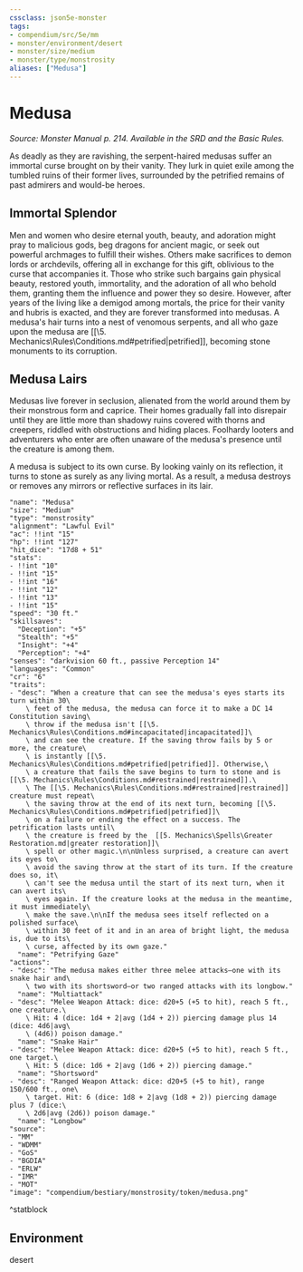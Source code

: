 ```yaml
---
cssclass: json5e-monster
tags:
- compendium/src/5e/mm
- monster/environment/desert
- monster/size/medium
- monster/type/monstrosity
aliases: ["Medusa"]
---
```

# Medusa
*Source: Monster Manual p. 214. Available in the SRD and the Basic Rules.*  

As deadly as they are ravishing, the serpent-haired medusas suffer an immortal curse brought on by their vanity. They lurk in quiet exile among the tumbled ruins of their former lives, surrounded by the petrified remains of past admirers and would-be heroes.

## Immortal Splendor

Men and women who desire eternal youth, beauty, and adoration might pray to malicious gods, beg dragons for ancient magic, or seek out powerful archmages to fulfill their wishes. Others make sacrifices to demon lords or archdevils, offering all in exchange for this gift, oblivious to the curse that accompanies it. Those who strike such bargains gain physical beauty, restored youth, immortality, and the adoration of all who behold them, granting them the influence and power they so desire. However, after years of the living like a demigod among mortals, the price for their vanity and hubris is exacted, and they are forever transformed into medusas. A medusa's hair turns into a nest of venomous serpents, and all who gaze upon the medusa are [[\5. Mechanics\Rules\Conditions.md#petrified|petrified]], becoming stone monuments to its corruption.

## Medusa Lairs

Medusas live forever in seclusion, alienated from the world around them by their monstrous form and caprice. Their homes gradually fall into disrepair until they are little more than shadowy ruins covered with thorns and creepers, riddled with obstructions and hiding places. Foolhardy looters and adventurers who enter are often unaware of the medusa's presence until the creature is among them.

A medusa is subject to its own curse. By looking vainly on its reflection, it turns to stone as surely as any living mortal. As a result, a medusa destroys or removes any mirrors or reflective surfaces in its lair.

```statblock
"name": "Medusa"
"size": "Medium"
"type": "monstrosity"
"alignment": "Lawful Evil"
"ac": !!int "15"
"hp": !!int "127"
"hit_dice": "17d8 + 51"
"stats":
- !!int "10"
- !!int "15"
- !!int "16"
- !!int "12"
- !!int "13"
- !!int "15"
"speed": "30 ft."
"skillsaves":
  "Deception": "+5"
  "Stealth": "+5"
  "Insight": "+4"
  "Perception": "+4"
"senses": "darkvision 60 ft., passive Perception 14"
"languages": "Common"
"cr": "6"
"traits":
- "desc": "When a creature that can see the medusa's eyes starts its turn within 30\
    \ feet of the medusa, the medusa can force it to make a DC 14 Constitution saving\
    \ throw if the medusa isn't [[\5. Mechanics\Rules\Conditions.md#incapacitated|incapacitated]]\
    \ and can see the creature. If the saving throw fails by 5 or more, the creature\
    \ is instantly [[\5. Mechanics\Rules\Conditions.md#petrified|petrified]]. Otherwise,\
    \ a creature that fails the save begins to turn to stone and is [[\5. Mechanics\Rules\Conditions.md#restrained|restrained]].\
    \ The [[\5. Mechanics\Rules\Conditions.md#restrained|restrained]] creature must repeat\
    \ the saving throw at the end of its next turn, becoming [[\5. Mechanics\Rules\Conditions.md#petrified|petrified]]\
    \ on a failure or ending the effect on a success. The petrification lasts until\
    \ the creature is freed by the  [[5. Mechanics\Spells\Greater Restoration.md|greater restoration]]\
    \ spell or other magic.\n\nUnless surprised, a creature can avert its eyes to\
    \ avoid the saving throw at the start of its turn. If the creature does so, it\
    \ can't see the medusa until the start of its next turn, when it can avert its\
    \ eyes again. If the creature looks at the medusa in the meantime, it must immediately\
    \ make the save.\n\nIf the medusa sees itself reflected on a polished surface\
    \ within 30 feet of it and in an area of bright light, the medusa is, due to its\
    \ curse, affected by its own gaze."
  "name": "Petrifying Gaze"
"actions":
- "desc": "The medusa makes either three melee attacks—one with its snake hair and\
    \ two with its shortsword—or two ranged attacks with its longbow."
  "name": "Multiattack"
- "desc": "Melee Weapon Attack: dice: d20+5 (+5 to hit), reach 5 ft., one creature.\
    \ Hit: 4 (dice: 1d4 + 2|avg (1d4 + 2)) piercing damage plus 14 (dice: 4d6|avg\
    \ (4d6)) poison damage."
  "name": "Snake Hair"
- "desc": "Melee Weapon Attack: dice: d20+5 (+5 to hit), reach 5 ft., one target.\
    \ Hit: 5 (dice: 1d6 + 2|avg (1d6 + 2)) piercing damage."
  "name": "Shortsword"
- "desc": "Ranged Weapon Attack: dice: d20+5 (+5 to hit), range 150/600 ft., one\
    \ target. Hit: 6 (dice: 1d8 + 2|avg (1d8 + 2)) piercing damage plus 7 (dice:\
    \ 2d6|avg (2d6)) poison damage."
  "name": "Longbow"
"source":
- "MM"
- "WDMM"
- "GoS"
- "BGDIA"
- "ERLW"
- "IMR"
- "MOT"
"image": "compendium/bestiary/monstrosity/token/medusa.png"
```
^statblock

## Environment

desert